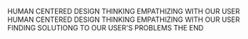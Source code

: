 HUMAN CENTERED DESIGN THINKING
EMPATHIZING WITH OUR USER
HUMAN CENTERED DESIGN THINKING
EMPATHIZING WITH OUR USER
FINDING SOLUTIONG TO OUR USER'S PROBLEMS
THE END

